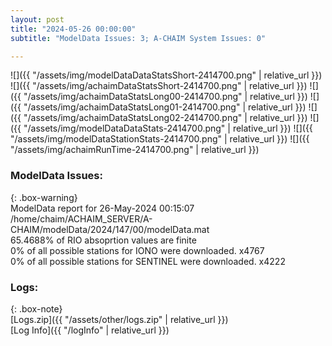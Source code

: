 ```yaml
---
layout: post
title: "2024-05-26 00:00:00"
subtitle: "ModelData Issues: 3; A-CHAIM System Issues: 0"

---
```


![]({{ "/assets/img/modelDataDataStatsShort-2414700.png" | relative_url }})
![]({{ "/assets/img/achaimDataStatsShort-2414700.png" | relative_url }})
![]({{ "/assets/img/achaimDataStatsLong00-2414700.png" | relative_url }})
![]({{ "/assets/img/achaimDataStatsLong01-2414700.png" | relative_url }})
![]({{ "/assets/img/achaimDataStatsLong02-2414700.png" | relative_url }})
![]({{ "/assets/img/modelDataDataStats-2414700.png" | relative_url }})
![]({{ "/assets/img/modelDataStationStats-2414700.png" | relative_url }})
![]({{ "/assets/img/achaimRunTime-2414700.png" | relative_url }})


### ModelData Issues:  
  
{: .box-warning}  
 ModelData report for 26-May-2024 00:15:07   
 /home/chaim/ACHAIM_SERVER/A-CHAIM/modelData/2024/147/00/modelData.mat   
 65.4688% of RIO absoprtion values are finite   
 0% of all possible stations for IONO were downloaded. x4767   
 0% of all possible stations for SENTINEL were downloaded. x4222   
  


### Logs:  
  
{: .box-note}  
[Logs.zip]({{ "/assets/other/logs.zip" | relative_url }})  
[Log Info]({{ "/logInfo" | relative_url }})  
